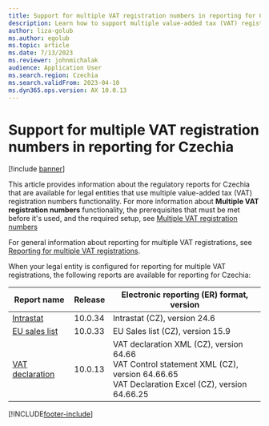 ```yaml
---
title: Support for multiple VAT registration numbers in reporting for Czechia
description: Learn how to support multiple value-added tax (VAT) registration numbers in reporting for Czechia, including a table that outlines releases for report names.
author: liza-golub
ms.author: egolub
ms.topic: article
ms.date: 7/13/2023
ms.reviewer: johnmichalak
audience: Application User
ms.search.region: Czechia
ms.search.validFrom: 2023-04-10
ms.dyn365.ops.version: AX 10.0.13
---
```


# Support for multiple VAT registration numbers in reporting for Czechia

[!include [banner](../../includes/banner.md)]

This article provides information about the regulatory reports for Czechia that are available for legal entities that use multiple value-added tax (VAT) registration numbers functionality. For more information about **Multiple VAT registration numbers** functionality, the prerequisites that must be met before it's used, and the required setup, see [Multiple VAT registration numbers](../global/emea-multiple-vat-registration-numbers.md)

For general information about reporting for multiple VAT registrations, see [Reporting for multiple VAT registrations](../global/emea-reporting-for-multiple-vat-registrations.md).

When your legal entity is configured for reporting for multiple VAT registrations, the following reports are available for reporting for Czechia:

| Report name     | Release | Electronic reporting (ER) format, version                |
|-----------------|---------|-----------------------------------|
| [Intrastat](emea-cze-intrastat.md)       | 10.0.34 | Intrastat (CZ), version 24.6      |
| [EU sales list](emea-cze-eu-sales-list.md)   | 10.0.33 | EU Sales list (CZ), version 15.9  |
| [VAT declaration](emea-cze-vat-declaration-tax-declaration-model.md) | 10.0.13 | VAT declaration XML (CZ), version 64.66<br>VAT Control statement XML (CZ), version 64.66.65<br>VAT Declaration Excel (CZ), version 64.66.25 |


[!INCLUDE[footer-include](../../../includes/footer-banner.md)]
